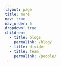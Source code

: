 ```yaml
---
layout: page
title: more
nav: true
nav_order: 5
dropdown: true
children:
  - title: blogs
    permalink: /blog/
  - title: divider
  - title: team
    permalink: /people/
---
```

